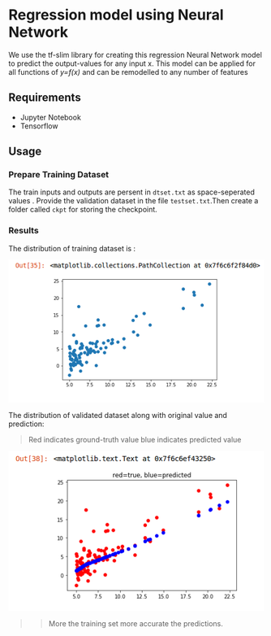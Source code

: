# Regression model using Neural Network
We use the tf-slim library for creating this regression Neural Network model to predict the output-values for any input x.
This model can be applied for all functions of _y=f(x)_ and can be remodelled to any number of features

## Requirements
 * Jupyter Notebook
 * Tensorflow

## Usage

### Prepare Training Dataset 
The train inputs and outputs are persent in ``dtset.txt`` as space-seperated values . Provide the validation dataset in the file ``testset.txt``.Then create a folder called ``ckpt`` for storing the checkpoint.

### Results

The distribution of training dataset is :

![Screenshot](./assets/screenshot1.png "Screenshot 1")

The distribution of validated dataset along with original value and prediction:

> Red indicates ground-truth value blue indicates predicted value

![Screenshot](./assets/screenshot2.png "Screenshot 2")

>>More the training set more accurate the predictions.
